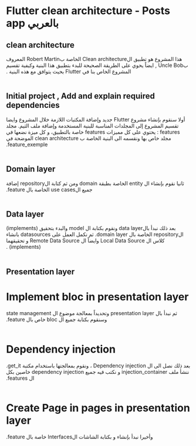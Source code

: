 # Flutter clean architecture - Posts app بالعربي

## clean architecture
<span dir="rtl" align="right">
    هذا المشروع هو تطبيق الClean architecture الخاصة بRobert Martin المعروف بUncle Bob , ايضاً يحوي على الطريقة الصحيحة للبدء بتطبيق هذا البنية وكيفية تقسيم المشروع الخاص بنا في Flutter بحيث يتوافق مع هذه البنية .
</span>
<br/>
<br/>



## Initial project , Add and explain required dependencies
<span dir="rtl" align="right">
أولا سنقوم بإنشاء مشروع Flutter جديد وإضافة المكتبات اللازمة خلال المشروع وايضا تقسيم المشروع إلى المجلدات المناسبة للبنية المستخدمة وإضافة ملف الثيم.
مجلد features : يحتوي على كل مميزات features خاصة بالتطبيق، و كل ميزة نضعها في مجلد خاص بها ونقسمه الى البنية الخاصة ب clean architecture الموضحة في feature_exemple.
</span>
<br/>
<br/>



## Domain layer
<span dir="rtl" align="right">
ثانيا نقوم بإنشاء ال entity الخاصة بطبقة domain ومن ثم كتابة الrepository إضافة جميع الuse cases الخاصة بال feature.
</span>
<br/>
<br/>



## Data layer
<span dir="rtl" align="right">
بعد ذلك نبدأ بالdata layer ونقوم بكتابة ال model والبدء بتحقيق (implements) الrepository الخاصة بال domain layer.
ثم نكمل العمل على datasources بانشاء كلاس ال Local Data Source وايضاً ال Remote Data Source و تحقيقهما (implements) .
</span>
<br/>
<br/>



## Presentation layer 
# Implement bloc in presentation layer 
<span dir="rtl" align="right">
ثم نبدأ بال presentation layer وتحديداً بمعالجة موضوع ال state management وسنقوم بكتابة جميع ال bloc خاص بال feature.
</span>
<br/>
<br/>


# Dependency injection
<span dir="rtl" align="right">
بعد ذلك نصل الى ال Dependency injection ، ونقوم بمعالجتها باستخدام مكتبة get_it.
ننشأ ملف injection_container و نكتب فيه جميع dependency injection خاصين بكل ال features.
</span>
<br/>
<br/>


# Create Page in pages in presentation layer
<span dir="rtl" align="right">
وأخيرا نبدأ بإنشاء و بكتابة الشاشات الInterfaces خاصة بال feature.
</span>
<br/>
<br/>
